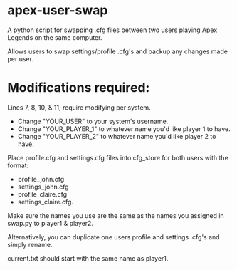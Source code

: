 # apex-user-swap
A python script for swapping .cfg files between two users playing Apex Legends on the same computer.

Allows users to swap settings/profile .cfg's and backup any changes made per user.

# Modifications required:
Lines 7, 8, 10, & 11, require modifying per system.
- Change "YOUR_USER" to your system's username.
- Change "YOUR_PLAYER_1" to whatever name you'd like player 1 to have.
- Change "YOUR_PLAYER_2" to whatever name you'd like player 2 to have.

Place profile.cfg and settings.cfg files into cfg_store for both users with the format:
- profile_john.cfg
- settings_john.cfg
- profile_claire.cfg
- settings_claire.cfg.

Make sure the names you use are the same as the names you assigned in swap.py to player1 & player2.

Alternatively, you can duplicate one users profile and settings .cfg's and simply rename.

current.txt should start with the same name as player1.
